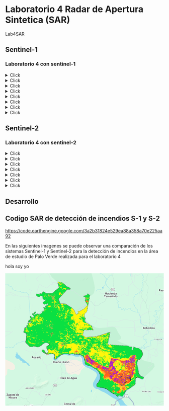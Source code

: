 # Laboratorio 4 Radar de Apertura Sintetica (SAR)

Lab4SAR

## Sentinel-1
### Laboratorio 4 con sentinel-1

<details>
  <summary>Click</summary>
  Se importa las capas y el ROI de Palo Verde
  
```js
var roi = ee.FeatureCollection('projects/mtb2023-399203/assets/Palo_verde');
Map.addLayer(roi, {color: 'green'}, 'ROI');
Map.centerObject(roi, 12);

```

</details>


<details>
  <summary>Click</summary>
  Se llama la colección de imagenes de S1, escogiendo la polarización y la orita en este caso desendente
  
```js
var s1 = ee.ImageCollection('COPERNICUS/S1_GRD')
        //.filter(ee.Filter.listContains('transmitterReceiverPolarisation', 'VV','VH'))
        .filter(ee.Filter.eq('instrumentMode', 'IW'))
        .filter(ee.Filter.eq('orbitProperties_pass', 'DESCENDING')) // puede ajustar a ASCENDING
        .filterBounds(roi)
        Map.addLayer( beforeinc,{bands: ['VV'], min: -15, max: -5, gamma: 1.2}, 'antes del incendio sin speckle', 0);

```

</details>

<details>
  <summary>Click</summary>
  Se reduce el speckle o riudo, utilizando un filtro
  
```js
//filtro para reducir el speckle
var SMOOTHING_RADIUS = 50;
var beforeinc = beforeinc.focal_mean(SMOOTHING_RADIUS, 'circle', 'meters');
var afterinc = afterinc.focal_mean(SMOOTHING_RADIUS, 'circle', 'meters');

```

</details>

<details>
  <summary>Click</summary>
  Se seleccionan las bandas según el estudio realizado para visualizar la zona en este caso se utiliza VV
  
```js
var visualization = {
  bands: ['VH'],  
  min: -20,
  max: -5,
};

```

</details>

<details>
  <summary>Click</summary>
  Se añaden las capas de visualizacion tanto antes como despues del incendio
  
```js
Map.addLayer( beforeinc,visualization, 'antes del incendio',0);
Map.addLayer(afterinc, visualization, 'despues del incendio',0);

```

</details>

<details>
  <summary>Click</summary>
  Se realiza una combinación para unir el antes y el despues en una sola imagen y su visualización
  
```js
var coll = beforeinc.addBands(afterinc)
print(coll, 'coleccion junta')
Map.addLayer(coll,imageVisParam, 'Sentinel-1')

```

</details>

<details>
  <summary>Click</summary>
  Se realiza una expresión combinando dos bandas para medir el indice de cambio de las imagenes y su visualización
  
```js
var change = coll.expression ('VH / VH_1', {
    'VH': coll.select ('VH'),   
    'VH_1': coll.select ('VH_1')})
    .toDouble().rename('change');

Map.addLayer(change, {min: 0,max:2},'Raster de cambio', 0);
print(change, 'cambio')

var coll2 = coll.addBands(change)
print(coll2, 'coleccion junta con cambio')

```

</details>

<details>
  <summary>Click</summary>
  Se identifican las zonas quemadas mediante un umbral que nosotros proporcionamos y su visualización
  
```js
var DIFF_UPPER_THRESHOLD = 0.75; 
var zonas_quemadas = change.lt(DIFF_UPPER_THRESHOLD);
Map.addLayer(zonas_quemadas.updateMask(zonas_quemadas),{palette:"D5421E"},'zonas quemadas',1);

```

</details>


## Sentinel-2
### Laboratorio 4 con sentinel-2

<details>
  <summary>Click</summary>
  Para s2 utilizamos un emascaramiento en las nubes ya que no es un SAR, entonces lo primero es realizar esto
  
```js
function cloudMask(image){
  var scl = image.select('SCL');
  var mask = scl.eq(3).or(scl.gte(7).and(scl.lte(10)));
  return image.updateMask(mask.eq(0));
}

```

</details>


<details>
  <summary>Click</summary>
  Se llama a la colección de imagenes de s2 añadiendo el filtro de nuestro ROI y fechas del estudio
  
```js
var s2 = ee.ImageCollection("COPERNICUS/S2_SR_HARMONIZED").filterBounds(roi) 
  .filterDate('2023-01-01', '2023-12-31') 
  .filterBounds(roi) 
  .map(cloudMask) 
   print(s2)

```

</details>


<details>
  <summary>Click</summary>
  Se añaden los filtros para las fechas antes del incendio y despues del incendio
  
```js
var antes = s2.filter(ee.Filter.or(
 ee.Filter.date('2023-04-01', '2023-04-28')))
print(antes, 'antes del incendio s2');
var despues = s2.filter(ee.Filter.or(
 ee.Filter.date('2023-05-10', '2023-06-01')))
print( despues, 'despues del incendio s2');

```

</details>


<details>
  <summary>Click</summary>
  Se añaden las dos colecciones (antes y despues) en una sola imagen
  
```js
var antes2 = antes.mosaic().clip(roi) 
var despues2 =  despues.mosaic().clip(roi)
print(antes, 'imagen antes del incendio')
print(despues, 'imagen despues del incendio')

```

</details>


<details>
  <summary>Click</summary>
  Se añaden las dos colecciones (antes y despues) en una sola imagen y su visualización
  
```js
var antes2 = antes.mosaic().clip(roi) 
var despues2 =  despues.mosaic().clip(roi)
print(antes, 'imagen antes del incendio')
print(despues, 'imagen despues del incendio')
Map.addLayer( antes2,{bands: ['B4', 'B3', 'B2'], min: 354.3920564417735, max: 1282.2158558183125, gamma: 1.2}, 'antes del incendio s2', 0);


```

</details>


<details>
  <summary>Click</summary>
  Se realiza una expresion para los indices de vegetacion en este caso nbr indice normalizado de area quemada y su visualización
  
```js
var preNBR = antes2.normalizedDifference(['B8', 'B12']).rename('nbr');
var postNBR = despues2.normalizedDifference(['B8', 'B12']).rename('nbr');
print(preNBR)

Map.addLayer(preNBR, 
{bands: ['nbr'], min: 0.018902123252200934, max:0.7007203002942072 , gamma: 1.2}, 'nbr antes'); 

Map.addLayer(postNBR, 
{bands: ['nbr'], min: 0.018902123252200934, max:0.7007203002942072 , gamma: 1.2}, 'nbr despues');

var dNBR_unscaled = preNBR.subtract(postNBR);
var dNBR = dNBR_unscaled.multiply(1000);

print("Difference Normalized Burn Ratio: ", dNBR);
var grey = ['white', 'black'];

Map.addLayer(preNBR, {min: -1, max: 1, palette: grey}, 'Prefire Normalized Burn Ratio');
Map.addLayer(postNBR, {min: -1, max: 1, palette: grey}, 'Postfire Normalized Burn Ratio');
Map.addLayer(dNBR, {min: -1000, max: 1000, palette: grey}, 'dNBR greyscale');

```

</details>


<details>
  <summary>Click</summary>
  Por ultimo en s2 para visualizar con colores se añade lo siguiente segun la clasificación deseada para el umbral de zonas quemadas y añadimos los codigos de colores para diferenciarla
  
```js
var sld_intervals =
  '<RasterSymbolizer>' +
    '<ColorMap type="intervals" extended="false" >' +
      '<ColorMapEntry color="#ffffff" quantity="-500" label="-500"/>' +
      '<ColorMapEntry color="#7a8737" quantity="-250" label="-250" />' +
      '<ColorMapEntry color="#acbe4d" quantity="-100" label="-100" />' +
      '<ColorMapEntry color="#0ae042" quantity="100" label="100" />' +
      '<ColorMapEntry color="#fff70b" quantity="270" label="270" />' +
      '<ColorMapEntry color="#ffaf38" quantity="440" label="440" />' +
      '<ColorMapEntry color="#ff641b" quantity="660" label="660" />' +
      '<ColorMapEntry color="#a41fd6" quantity="2000" label="2000" />' +
    '</ColorMap>' +
  '</RasterSymbolizer>';

Map.addLayer(dNBR.sldStyle(sld_intervals), {}, 'dNBR classified');

var thresholds = ee.Image([-1000, -251, -101, 99, 269, 439, 659, 2000]);
var classified = dNBR.lt(thresholds).reduce('sum').toInt();


```

</details>



## Desarrollo
## Codigo SAR de detección de incendios S-1 y S-2
https://code.earthengine.google.com/3a2b31824e529ea88a358a70e225aa92

En las siguientes imagenes se puede observar una comparación de los sistemas Sentinel-1 y Sentinel-2 para la detección de incendios en la área de estudio de Palo Verde realizada para el laboratorio 4



hola soy yo

![esto es una imagen](https://github.com/JosephVillarrealVega/LAB4/blob/c54bd30d8e2bae43cd9c77aefddda08287e5e418/ejempl.PNG)
